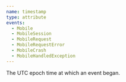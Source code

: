 ```yaml
---
name: timestamp
type: attribute
events:
  - Mobile
  - MobileSession
  - MobileRequest
  - MobileRequestError
  - MobileCrash
  - MobileHandledException
---
```


The UTC epoch time at which an event began.
